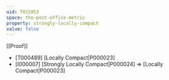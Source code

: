 ```yaml
---
uid: T015953
space: the-post-office-metric
property: strongly-locally-compact
value: false
---
```

[[Proof]]

* [T000489] [Locally Compact|P000023]
* [I000007] [Strongly Locally Compact|P000024] => [Locally Compact|P000023]

